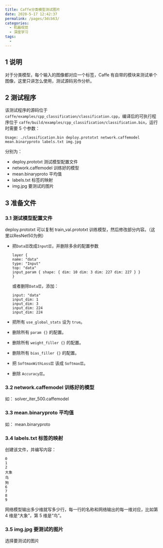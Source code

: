 ```yaml
---
title: Caffe分类模型测试图片
date: 2020-5-17 12:42:37
permalink: /pages/3dcb63/
categories: 
  - 机器视觉
  - 深度学习
tags: 
  - 
---
```


## 1 说明

对于分类模型，每个输入的图像都对应一个标签，Caffe 有自带的模块来测试单个图像，这里只讲怎么使用，测试源码另作分析。

## 2 测试程序

该测试程序的源码位于 `caffe/examples/cpp_classification/classification.cpp`，编译后的可执行程序位于 `caffe/build/examples/cpp_classification/classification.bin`，运行时需要 5 个参数：

```shell
Usage: ./classification.bin deploy.prototxt network.caffemodel mean.binaryproto labels.txt img.jpg
```

分别为：
- deploy.prototxt 测试模型配置文件
- network.caffemodel 训练好的模型
- mean.binaryproto 平均值
- labels.txt 标签的映射
- img.jpg 要测试的图片

## 3 准备文件

### 3.1 测试模型配置文件

deploy.prototxt 可以复制 train_val.prototxt 训练模型，然后修改部分内容。（这里以ResNet50为例）


- 把`Data层`改成`Input层`，并删除多余的配置参数
  ```shell
  layer {
  name: "data"
  type: "Input"
  top: "data"
  input_param { shape: { dim: 10 dim: 3 dim: 227 dim: 227 } }
  }
  ```
  或者删除`Data层`，添加：
  ```shell
  input: "data"
  input_dim: 1
  input_dim: 3
  input_dim: 224
  input_dim: 224
  ```

- 把所有 `use_global_stats` 设为 `true`。

- 删除所有 `param {}` 的配置。

- 删除所有 `weight_filler {}` 的配置。

- 删除所有 `bias_filler {}` 的配置。

- 把 `SoftmaxWithLoss层` 该成 `Softmax层`。

- 删除 `Accuracy层`。


### 3.2 network.caffemodel 训练好的模型

如： solver_iter_500.caffemodel

### 3.3 mean.binaryproto 平均值

如： mean.binaryproto

### 3.4 labels.txt 标签的映射

创建该文件，并编写内容：
```shell
0
1
2
大象
鸟
狗
6
7
8
9
```
网络模型输出多少维就写多少行，每一行的名称和网络输出的每一维对应，比如第 4 维是“大象”，第 5 维是“鸟”。

### 3.5 img.jpg 要测试的图片

选择要测试的图片

